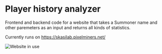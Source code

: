 # Player history analyzer

Frontend and backend code for a website that takes a Summoner name and other paremeters as an input and 
returns all kinds of statistics.

Currently runs on https://skasilab.pixelminers.net/

![Website in use](http://i.imgur.com/NQvhBtG.png)
